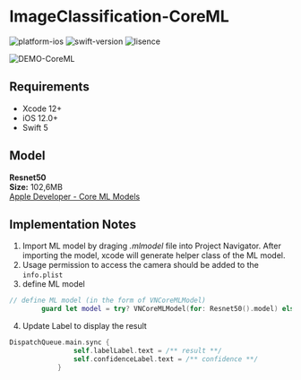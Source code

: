 # ImageClassification-CoreML

![platform-ios](https://img.shields.io/badge/platform-ios-lightgrey.svg)
![swift-version](https://img.shields.io/badge/swift-4-red.svg)
![lisence](https://img.shields.io/badge/license-MIT-black.svg)

![DEMO-CoreML](https://github.com/tucan9389/MobileNetApp-CoreML/raw/master/resource/MobileNet-CoreML-DEMO.gif?raw=true)

## Requirements

- Xcode 12+
- iOS 12.0+
- Swift 5

## Model

**Resnet50**  
**Size:** 102,6MB  
[Apple Developer - Core ML Models](https://developer.apple.com/machine-learning/models/)


## Implementation Notes 

1. Import ML model by draging *.mlmodel* file into Project Navigator. After importing the model, xcode will generate helper class of the ML model.
2. Usage permission to access the camera should be added to the `info.plist`
3. define ML model   

```swift
// define ML model (in the form of VNCoreMLModel)
        guard let model = try? VNCoreMLModel(for: Resnet50().model) else { return }
```

4. Update Label to display the result  

```swift
DispatchQueue.main.sync {
                self.labelLabel.text = /** result **/
                self.confidenceLabel.text = /** confidence **/ 
            }
```